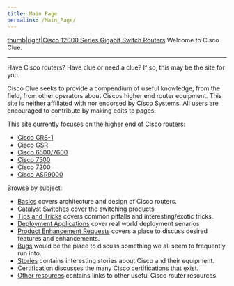 ```yaml
---
title: Main Page
permalink: /Main_Page/
---
```


[thumb|right|Cisco 12000 Series Gigabit Switch Routers](/Image:cisco.jpg "wikilink") Welcome to Cisco Clue.

------------------------------------------------------------------------

Have Cisco routers? Have clue or need a clue? If so, this may be the site for you.

Cisco Clue seeks to provide a compendium of useful knowledge, from the field, from other operators about Ciscos higher end router equipment. <span class="plainlinks"> This site is neither affiliated with nor endorsed by Cisco Systems. All users are encouraged to contribute by making edits to pages.

This site currently focuses on the higher end of Cisco routers:

-   [Cisco CRS-1](/Cisco_CRS-1 "wikilink")
-   [Cisco GSR](/Cisco_GSR "wikilink")
-   [Cisco 6500/7600](/Cisco_6500/7600 "wikilink")
-   [Cisco 7500](/Cisco_7500 "wikilink")
-   [Cisco 7200](/Cisco_7200 "wikilink")
-   [Cisco ASR9000](/Cisco_ASR9000 "wikilink")

Browse by subject:

-   [Basics](/Basics "wikilink") covers architecture and design of Cisco routers.
-   [Catalyst Switches](/Catalyst_Switches "wikilink") cover the switching products
-   [Tips and Tricks](/Tips_and_Tricks "wikilink") covers common pitfalls and interesting/exotic tricks.
-   [Deployment Applications](/Deployment_Applications "wikilink") cover real world deployment senarios
-   [Product Enhancement Requests](/Product_Enhancement_Requests "wikilink") covers a place to discuss desired features and enhancements.
-   [Bugs](/Bugs "wikilink") would be the place to discuss something we all seem to frequently run into.
-   [Stories](/Stories "wikilink") contains interesting stories about Cisco and their equipment.
-   [Certification](/Certification "wikilink") discusses the many Cisco certifications that exist.
-   [Other resources](/Other_resources "wikilink") contains links to other useful Cisco router resources.
